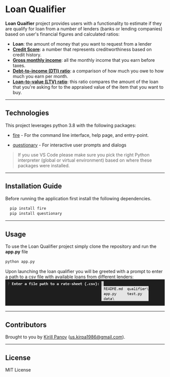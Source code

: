 # Loan Qualifier

**Loan Quaifier** project provides users with a functionality to estimate if they are qualify for loan from a number of lenders (banks or lending companies) based on user's financial figures and calculated ratios:
* **Loan**: the amount of money that you want to request from a lender 
* **[Credit Score](https://www.investopedia.com/terms/c/credit_score.asp)**: a number that represents creditworthiness based on credit history.
* **[Gross monthly income](https://www.investopedia.com/terms/g/grossincome.asp)**: all the monthly income that you earn before taxes.
* **[Debt-to-income (DTI) ratio](https://www.investopedia.com/terms/d/dti.asp)**: a comparison of how much you owe to how much you earn per month.
* **[Loan-to-value (LTV) ratio]()**: this ratio compares the amount of the loan that you're asking for to the appraised value of the item that you want to buy.

---

## Technologies

This project leverages python 3.8 with the following packages:

* [fire](https://github.com/google/python-fire) - For the command line interface, help page, and entry-point.

* [questionary](https://github.com/tmbo/questionary) - For interactive user prompts and dialogs

> If you use VS Code please make sure you pick the right Python interpreter (global or virtual environment) based on where these packages were installed.

---
## Installation Guide

Before running the application first install the following dependencies.

```python
  pip install fire
  pip install questionary
```

---

## Usage

To use the Loan Qualifier project simply clone the repository and run the **app.py** file

```python
python app.py
```

Upon launching the loan qualifier you will be greeted with a prompt to enter a path to a csv file with available loans from different lenders:
![<Prompt to specify a rate-sheet>](static/pics/path_to_csv_prompt.PNG)

---

## Contributors

Brought to you by [Kirill Panov](https://www.linkedin.com/in/kirill-panov-696455192/) (us.kirpa1986@gmail.com).

---

## License

MIT License